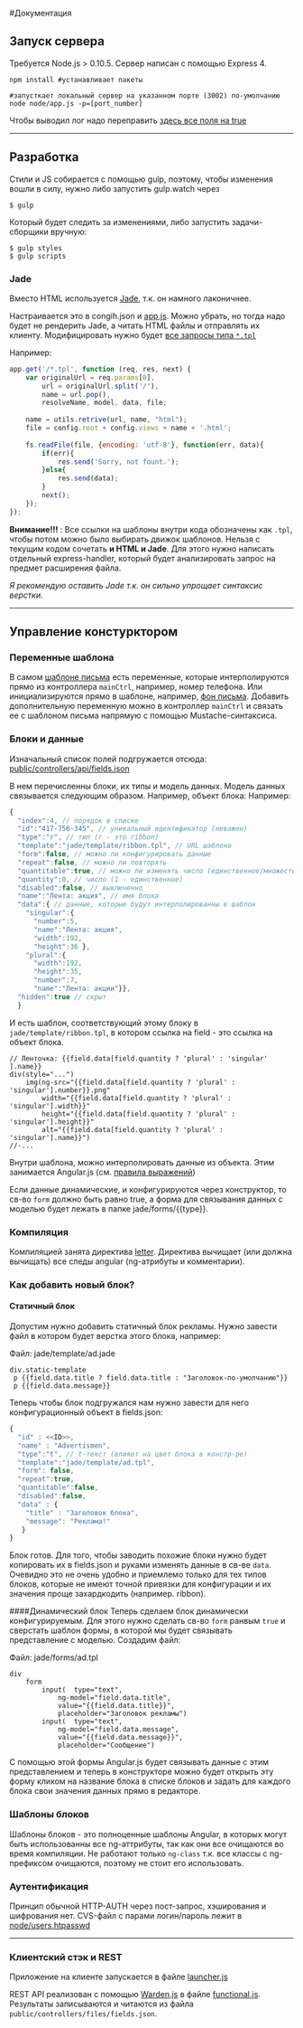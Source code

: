 #Документация

## Запуск сервера 

Требуется Node.js > 0.10.5. Сервер написан с помощью Express 4.

```shell
npm install #устанавливает пакеты

#запусткает локальный сервер на указанном порте (3002) по-умолчанию
node node/app.js -p=[port_number] 
```
Чтобы выводил лог надо переправить [здесь все поля на true](https://github.com/d-mkrtchyan-parc/PEC/blob/master/node/config/config.js#L44)

----- 

## Разработка

Стили и JS собирается с помощью gulp, поэтому, чтобы изменения вошли в силу, нужно либо запустить gulp.watch через
```
$ gulp
```
Который будет следить за изменениями, либо запустить задачи-сборщики вручную:
```
$ gulp styles
$ gulp scripts
```
### Jade

Вместо HTML используется [Jade](http://jade-lang.com/), т.к. он намного лаконичнее. 

Настраивается это в congih.json и [app.js](https://github.com/d-mkrtchyan-parc/PEC/blob/master/node/app.js#L44). Можно убрать, но тогда надо будет не рендерить Jade, а читать HTML файлы и отправлять их клиенту. Модифицировать нужно будет [все запросы типа `*.tpl`](https://github.com/d-mkrtchyan-parc/PEC/blob/master/node/app.js#L134)

Например:
```js
app.get('/*.tpl', function (req, res, next) {
  	var	originalUrl = req.params[0],
  		url = originalUrl.split('/'),
		name = url.pop(),
		resolveName, model, data, file;
	
	name = utils.retrive(url, name, "html");
	file = config.root + config.views + name + '.html';
	
	fs.readFile(file, {encoding: 'utf-8'}, function(err, data){
		if(err){
			res.send('Sorry, not fount.');
		}else{
			res.send(data);
		}
		next();
	});
});
```

**Вниманиe!!!** : Все ссылки на шаблоны внутри кода обозначены как `.tpl`, чтобы потом можно было выбирать движок шаблонов. Нельзя с текущим кодом сочетать **и HTML и Jade**. Для этого нужно написать отдельный express-handler, который будет анализировать запрос на предмет расширения файла. 

*Я рекомендую оставить Jade т.к. он сильно упрощает синтаксис верстки.* 

-----

## Управление констурктором

### Переменные шаблона

В самом [шаблоне письма](https://github.com/d-mkrtchyan-parc/PEC/blob/master/public/jade/table.jade) есть переменные, которые интерполируются прямо из контроллера `mainCtrl`, например, номер телефона. Или инициализируются прямо в шаблоне, например, [фон письма](https://github.com/d-mkrtchyan-parc/PEC/blob/master/public/jade/index.jade#L87). Добавить дополнительную переменную можно в контроллер `mainCtrl` и связать ее с шаблоном письма напрямую с помощью Mustache-синтаксиса.

### Блоки и данные

Изначальный список полей подгружается отсюда: [public/controllers/api/fields.json](https://github.com/d-mkrtchyan-parc/PEC/blob/master/public/controllers/api/fields.js)

В нем перечисленны блоки, их типы и модель данных. Модель данных связывается следующим образом. Например, объект блока:
Например:
```js
{
  "index":4, // порядок в списке
  "id":"417-756-345", // уникальный идентификатор (неважен)
  "type":"r", // тип (r - это ribbon)
  "template":"jade/template/ribbon.tpl", // URL шаблона
  "form":false, // можно ли конфигурировать данные
  "repeat":false, // можно ли повторять
  "quantitable":true, // можно ли изменять число (единственное/множественное)
  "quantity":0, // число (1 - единственное)
  "disabled":false, // выключенно
  "name":"Лента: акция", // имя блока
  "data":{ // данные, которые будут интерполированны в шаблон
    "singular":{
      "number":5,
      "name":"Лента: акция",
      "width":192,
      "height":36 },
    "plural":{
      "width":192,
      "height":35,
      "number":7,
      "name":"Лента: акции"}},
  "hidden":true // скрыт
  }
  ```
  
И есть шаблон, соответствующий этому блоку в `jade/template/ribbon.tpl`, в котором ссылка на field - это ссылка на объект блока.
```jade
// Ленточка: {{field.data[field.quantity ? 'plural' : 'singular' ].name}} 
div(style="...")
	img(ng-src="{{field.data[field.quantity ? 'plural' : 'singular'].number}}.png" 
	    width="{{field.data[field.quantity ? 'plural' : 'singular'].width}}" 
	    height="{{field.data[field.quantity ? 'plural' : 'singular'].height}}" 
	    alt="{{field.data[field.quantity ? 'plural' : 'singular'].name}}")
//-...
```
Внутри шаблона, можно интерполировать данные из объекта. Этим занимается Angular.js (см. [правила выражений](https://docs.angularjs.org/guide/expression))

Если данные динамические, и конфигурируются через конструктор, то св-во `form` должно быть равно true, а форма для связывания данных с моделью будет лежать в папке jade/forms/{{type}}.

### Компиляция

Компиляцией занята директива [letter](https://github.com/d-mkrtchyan-parc/PEC/blob/master/public/static/js/modules/ng/directives.js#L50).
Директива вычищает (или должна вычищать) все следы angular (ng-атрибуты и комментарии).

### Как добавить новый блок?

#### Статичный блок
Допустим нужно добавить статичный блок рекламы. Нужно завести файл в котором будет верстка этого блока, например:

Файл: jade/template/ad.jade
```jade
div.static-template
 p {{field.data.title ? field.data.title : "Заголовок-по-умолчанию"}}
 p {{field.data.message}}
```
Теперь чтобы блок подгружался нам нужно завести для него конфигурационный объект в fields.json:
```js
{
  "id" : <<ID>>,
  "name" : "Advertismen",
  "type":"t", // t-текст (влияет на цвет блока в констр-ре)
  "template":"jade/template/ad.tpl",
  "form": false,
  "repeat":true,
  "quantitable":false,
  "disabled":false,
  "data" : {
    "title" : "Заголовок блока",
    "message": "Реклама!"
   }
}
```

Блок готов. Для того, чтобы заводить похожие блоки нужно будет копировать их в fields.json и руками изменять данные в св-ве `data`. Очевидно это не очень удобно и приемлемо только для тех типов блоков, которые не имеют точной привязки для конфигурации и их значения проще захардкодить (например. ribbon).

####Динамический блок
Теперь сделаем блок динамически конфигурируемым. Для этого нужно сделать св-во `form` ранвым `true` и сверстать шаблон формы, в которой мы будет связывать представление с моделью. Создадим файл:

Файл: jade/forms/ad.tpl
```jade
div
	form
		input(	type="text", 
			ng-model="field.data.title",
			value="{{field.data.title}}",
			placeholder="Заголовок рекламы")
		input(	type="text", 
			ng-model="field.data.message",
			value="{{field.data.message}}",
			placeholder="Сообщение")
```

С помощью этой формы Angular.js будет связывать данные с этим представлением и теперь в конструкторе можно будет открыть эту форму кликом на название блока в списке блоков и задать для каждого блока свои значения данных прямо в редакторе.

### Шаблоны блоков

Шаблоны блоков - это полноценные шаблоны Angular, в которых могут быть использованны все ng-аттрибуты, так как они все очищаются во время компиляции. Не работают только `ng-class` т.к. все классы с ng-префиксом очищаются, поэтому не стоит его использовать.

### Аутентификация

Принцип обычной HTTP-AUTH через пост-запрос, хэширования и шифрования нет.
CVS-файл c парами логин/пароль лежит в [node/users.htpasswd](https://github.com/d-mkrtchyan-parc/PEC/blob/master/node/users.htpasswd)

-----

### Клиентский стэк и REST

Приложение на клиенте запускается в файле [launcher.js](https://github.com/d-mkrtchyan-parc/PEC/blob/master/public/static/js/app/launcher.js)

REST API реализован с помощью [Warden.js](https://github.com/zefirka/Warden.js) в файле [functional.js](https://github.com/d-mkrtchyan-parc/PEC/blob/master/public/static/js/modules/ng/functional.js#L58). Результаты записываются и читаются из файла `public/controllers/files/fields.json`.

